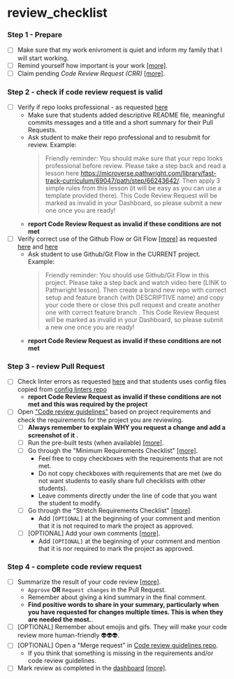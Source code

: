 # review_checklist

### Step 1 - Prepare

- [ ] Make sure that my work enivroment is quiet and inform my family that I will start working.
- [ ] Remind yourself how important is your work [[more]](./01_importance.md).
- [ ] Claim pending *Code Review Request (CRR)* [[more]](./02_claim.md).

### Step 2 - check if code review request is valid

- [ ] Verify if repo looks professional - as requested [here](https://microverse.pathwright.com/library/fast-track-curriculum/69047/path/step/66243642/)
    - Make sure that students added descriptive README file, meaningful commits messages and a title and a short summary for their Pull Requests.
    - Ask student to make their repo professional and to resubmit for review. Example:
         > Friendly reminder: You should make sure that your repo looks professional before review.
         > Please take a step back and read a lesson here https://microverse.pathwright.com/library/fast-track-curriculum/69047/path/step/66243642/.
         > Then apply 3 simple rules from this lesson (it will be easy as you can use a template provided there).
         > This Code Review Request will be marked as invalid in your Dashboard, so please submit a new one once you are ready!
    - **report Code Review Request as invalid if these conditions are not met**
- [ ] Verify correct use of the Github Flow or Git Flow [[more]](./03_flows.md) as requested [here](https://microverse.pathwright.com/library/fast-track-curriculum/69047/path/step/66250306/) and [here](https://microverse.pathwright.com/library/fast-track-curriculum/69047/path/step/59882084/)
    - Ask student to use Github/Git Flow in the CURRENT project. Example:
         > Friendly reminder: You should use Github/Git Flow in this project.
         > Please take a step back and watch video here [LINK to Pathwright lesson].
         > Then create a brand new repo with correct setup and feature branch (with DESCRIPTIVE name) and copy your code there or close this pull request and create another one with correct feature branch .
         > This Code Review Request will be marked as invalid in your Dashboard, so please submit a new one once you are ready!
    - **report Code Review Request as invalid if these conditions are not met**

### Step 3 - review Pull Request

- [ ] Check linter errors as requested [here](https://microverse.pathwright.com/library/fast-track-curriculum/69047/path/step/54883773/) and that students uses config files copied from [config linters repo](https://github.com/microverseinc/linters-config#linters-config)
    - **report Code Review Request as invalid if these conditions are not met and this was required by the project**
- [ ] Open ["Code review guidelines"](https://gitlab.com/microverse/guides/tse/code_review/code_review_guidelines) based on project requirements and check the requirements for the project you are reviewing.
    - [ ] **Always remember to explain WHY you request a change and add a screenshot of it .**
    - [ ] Run the pre-built tests (when available) [[more]](https://gitlab.com/microverse/guides/tse/how_to_be_a_tse/-/blob/master/code_review_checklist/06_tests.md).
    - [ ] Go through the "Minimum Requirements Checklist" [[more]](./07_minimum.md).
        - Feel free to copy checkboxes with the requirements that are not met.
        - Do not copy checkboxes with requirements that are met (we do not want students to easily share full checklists with other students).
        - Leave comments directly under the line of code that you want the student to modify.
    - [ ] Go through the "Stretch Requirements Checklist" [[more]](./08_stretch.md).
        - Add `[OPTIONAL]` at the beginning of your comment and mention that it is not required to mark the project as approved.
    - [ ] [OPTIONAL] Add your own comments [[more]](./09_comments.md).
        - Add `[OPTIONAL]` at the beginning of your comment and mention that it is nor required to mark the project as approved.

### Step 4 - complete code review request

- [ ] Summarize the result of your code review [[more]](./10_summary.md).
    - `Approve` **OR** `Request changes` in the Pull Request.
    - Remember about giving a kind summary in the final comment.
    - **Find positive words to share in your summary, particularly when you have requested for changes multiple times. This is when they are needed the most.**.
- [ ] [OPTIONAL] Remember about emojis and gifs. They will make your code review more human-friendly 👽👽👽.
- [ ] [OPTIONAL] Open a "Merge request" in [Code review guidelines repo](https://gitlab.com/microverse/guides/tse/code_review/code_review_guidelines#how-to-raise-a-pr-for-this-repository).
    - If you think that something is missing in the requirements and/or code review guidelines.
- [ ] Mark review as completed in the [dashboard](https://dashboard.microverse.org/code_review_request) [[more]](./05_complete.md).
